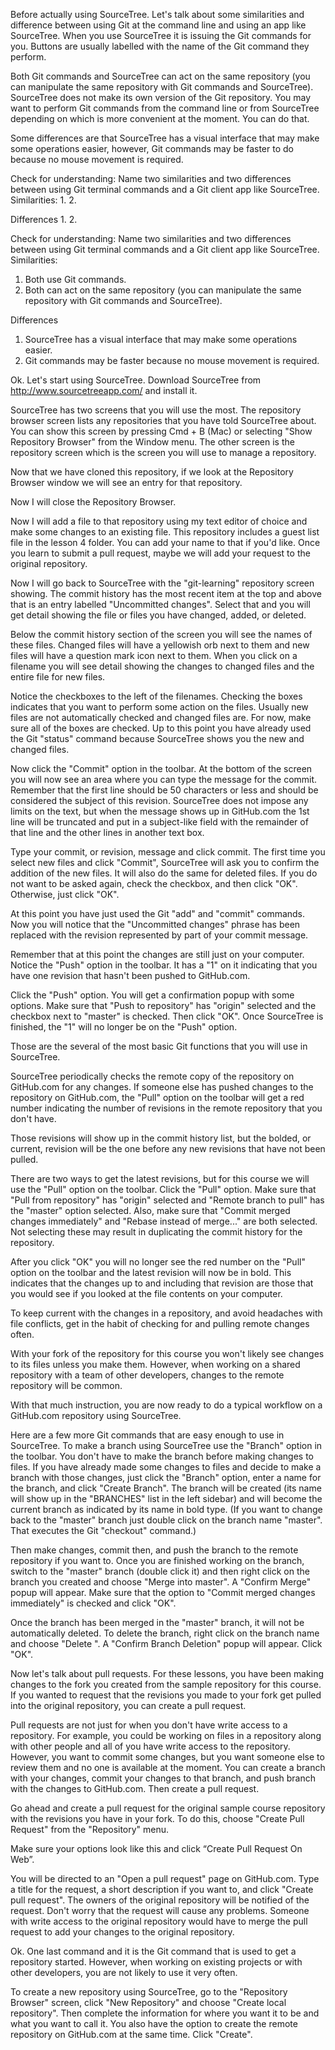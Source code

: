 Before actually using SourceTree. Let's talk about some similarities and difference between using Git at the command line and using an app like SourceTree. When you use SourceTree it is issuing the Git commands for you. Buttons are usually labelled with the name of the Git command they perform.

Both Git commands and SourceTree can act on the same repository (you can manipulate the same repository with Git commands and SourceTree). SourceTree does not make its own version of the Git repository. You may want to perform Git commands from the command line or from SourceTree depending on which is more convenient at the moment. You can do that.

Some differences are that SourceTree has a visual interface that may make some operations easier, however, Git commands may be faster to do because no mouse movement is required.

Check for understanding:
Name two similarities and two differences between using Git terminal commands and a Git client app like SourceTree.
Similarities:
1.
2.

Differences
1.
2.

Check for understanding:
Name two similarities and two differences between using Git terminal commands and a Git client app like SourceTree.
Similarities:
1. Both use Git commands.
2. Both can act on the same repository (you can manipulate the same repository with Git commands and SourceTree).

Differences
1. SourceTree has a visual interface that may make some operations easier.
2. Git commands may be faster because no mouse movement is required.


Ok. Let's start using SourceTree. Download SourceTree from http://www.sourcetreeapp.com/ and install it.

SourceTree has two screens that you will use the most. The repository browser screen lists any repositories that you have told SourceTree about. You can show this screen by pressing Cmd + B (Mac) or selecting "Show Repository Browser" from the Window menu.
The other screen is the repository screen which is the screen you will use to manage a repository.

<start next video>
Now that we have cloned this repository, if we look at the Repository Browser window we will see an entry for that repository.

Now I will close the Repository Browser.

Now I will add a file to that repository using my text editor of choice and make some changes to an existing file. This repository includes a guest list file in the lesson 4 folder. You can add your name to that if you'd like. Once you learn to submit a pull request, maybe we will add your request to the original repository.

Now I will go back to SourceTree with the "git-learning" repository screen showing. The commit history has the most recent item at the top and above that is an entry labelled "Uncommitted changes". Select that and you will get detail showing the file or files you have changed, added, or deleted.

Below the commit history section of the screen you will see the names of these files. Changed files will have a yellowish orb next to them and new files will have a question mark icon next to them. When you click on a filename you will see detail showing the changes to changed files and the entire file for new files.

Notice the checkboxes to the left of the filenames. Checking the boxes indicates that you want to perform some action on the files. Usually new files are not automatically checked and changed files are. For now, make sure all of the boxes are checked. Up to this point you have already used the Git "status" command because SourceTree shows you the new and changed files.

Now click the "Commit" option in the toolbar. At the bottom of the screen you will now see an area where you can type the message for the commit. Remember that the first line should be 50 characters or less and should be considered the subject of this revision. SourceTree does not impose any limits on the text, but when the message shows up in GitHub.com the 1st line will be truncated and put in a subject-like field with the remainder of that line and the other lines in another text box.

Type your commit, or revision, message and click commit. The first time you select new files and click "Commit", SourceTree will ask you to confirm the addition of the new files. It will also do the same for deleted files. If you do not want to be asked again, check the checkbox, and then click "OK". Otherwise, just click "OK".

At this point you have just used the Git "add" and "commit" commands. Now you will notice that the "Uncommitted changes" phrase has been replaced with the revision represented by part of your commit message.

Remember that at this point the changes are still just on your computer. Notice the "Push" option in the toolbar. It has a "1" on it indicating that you have one revision that hasn't been pushed to GitHub.com.

Click the "Push" option. You will get a confirmation popup with some options. Make sure that "Push to repository" has "origin" selected and the checkbox next to "master" is checked. Then click "OK". Once SourceTree is finished, the "1" will no longer be on the "Push" option.

Those are the several of the most basic Git functions that you will use in SourceTree.
<end video>


<start next video>
SourceTree periodically checks the remote copy of the repository on GitHub.com for any changes. If someone else has pushed changes to the repository on GitHub.com, the "Pull" option on the toolbar will get a red number indicating the number of revisions in the remote repository that you don't have.

Those revisions will show up in the commit history list, but the bolded, or current, revision will be the one before any new revisions that have not been pulled.

There are two ways to get the latest revisions, but for this course we will use the "Pull" option on the toolbar. Click the "Pull" option. Make sure that "Pull from repository" has "origin" selected and "Remote branch to pull" has the "master" option selected. Also, make sure that "Commit merged changes immediately" and "Rebase instead of merge..." are both selected. Not selecting these may result in duplicating the commit history for the repository.

After you click "OK" you will no longer see the red number on the "Pull" option on the toolbar and the latest revision will now be in bold. This indicates that the changes up to and including that revision are those that you would see if you looked at the file contents on your computer.

To keep current with the changes in a repository, and avoid headaches with file conflicts, get in the habit of checking for and pulling remote changes often.

With your fork of the repository for this course you won't likely see changes to its files unless you make them. However, when working on a shared repository with a team of other developers, changes to the remote repository will be common.

With that much instruction, you are now ready to do a typical workflow on a GitHub.com repository using SourceTree.
<end video>


<start next video>
Here are a few more Git commands that are easy enough to use in SourceTree.
To make a branch using SourceTree use the "Branch" option in the toolbar. You don't have to make the branch before making changes to files. If you have already made some changes to files and decide to make a branch with those changes, just click the "Branch" option, enter a name for the branch, and click "Create Branch". The branch will be created (its name will show up in the "BRANCHES" list in the left sidebar) and will become the current branch as indicated by its name in bold type. (If you want to change back to the "master" branch just double click on the branch name "master". That executes the Git "checkout" command.)

Then make changes, commit then, and push the branch to the remote repository if you want to. Once you are finished working on the branch, switch to the "master" branch (double click it) and then right click on the branch you created and choose "Merge <name of branch> into master". A "Confirm Merge" popup will appear. Make sure that the option to "Commit merged changes immediately" is checked and click "OK".

Once the branch has been merged in the "master" branch, it will not be automatically deleted. To delete the branch, right click on the branch name and choose "Delete <name of branch>". A "Confirm Branch Deletion" popup will appear. Click "OK".
<end video>


<start next video>
Now let's talk about pull requests. For these lessons, you have been making changes to the fork you created from the sample repository for this course. If you wanted to request that the revisions you made to your fork get pulled into the original repository, you can create a pull request.

Pull requests are not just for when you don't have write access to a repository. For example, you could be working on files in a repository along with other people and all of you have write access to the repository. However, you want to commit some changes, but you want someone else to review them and no one is available at the moment. You can create a branch with your changes, commit your changes to that branch, and push branch with the changes to GitHub.com. Then create a pull request.

Go ahead and create a pull request for the original sample course repository with the revisions you have in your fork. To do this, choose "Create Pull Request" from the "Repository" menu.

Make sure your options look like this and click “Create Pull Request On Web”.


You will be directed to an "Open a pull request" page on GitHub.com. Type a title for the request, a short description if you want to, and click "Create pull request". The owners of the original repository will be notified of the request. Don't worry that the request will cause any problems. Someone with write access to the original repository would have to merge the pull request to add your changes to the original repository.
<end video>


<start next video>
Ok. One last command and it is the Git command that is used to get a repository started. However, when working on existing projects or with other developers, you are not likely to use it very often.

To create a new repository using SourceTree, go to the "Repository Browser" screen, click "New Repository" and choose "Create local repository". Then complete the information for where you want it to be and what you want to call it. You also have the option to create the remote repository on GitHub.com at the same time. Click "Create".
<end video>
